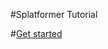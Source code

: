 #Splatformer Tutorial

#[Get started](https://rawgit.com/SplatJS/Splatformer-Tutorial/master/tutorial/index.html)

